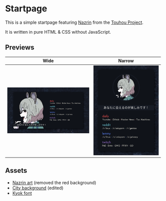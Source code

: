 # Startpage

This is a simple startpage featuring [Nazrin](https://en.touhouwiki.net/wiki/Nazrin) from the [Touhou Project](https://en.touhouwiki.net/wiki/Touhou_Wiki).

It is written in pure HTML & CSS without JavaScript.

## Previews

Wide             |  Narrow
:-------------------------:|:-------------------------:
![](./previews/wide.png?raw=true "Preview of the page in wide screen mode")  |  ![](./previews/narrow.png?raw=true "Preview of the page in narrow screen mode")

## Assets
- [Nazrin art](https://danbooru.donmai.us/posts/6379868) (removed the red background)
- [City background](https://unsplash.com/photos/an-aerial-view-of-a-city-at-night-JBkwaYMuhdc) (edited)
- [Kyok font](https://www.1001fonts.com/kyok-font.html)
